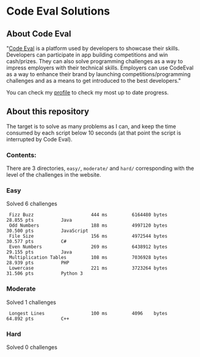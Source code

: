 # Code Eval Solutions

## About Code Eval

"[Code Eval](https://www.codeeval.com) is a platform used by developers to showcase their skills. Developers can participate in app building competitions and win cash/prizes. They can also solve programming challenges as a way to impress employers with their technical skills. Employers can use CodeEval as a way to enhance their brand by launching competitions/programming challenges and as a means to get introduced to the best developers."

You can check my [profile](https://www.codeeval.com/profile/josejlm2/) to check my most up to date progress. 


## About this repository

The target is to solve as many problems as I can, and keep the time
consumed by each script below 10 seconds (at that point the script is
interrupted by Code Eval).

### Contents:

There are 3 directories, `easy/`, `moderate/` and `hard/` corresponding
with the level of the challenges in the website. 


### Easy

Solved 6 challenges

     Fizz Buzz                     444 ms         6164480 bytes            28.855 pts          Java
     Odd Numbers                   188 ms         4997120 bytes            30.500 pts          JavaScript
     File Size                     156 ms         4972544 bytes            30.577 pts          C#
     Even Numbers                  269 ms         6438912 bytes            29.155 pts          Java
     Multiplication Tables         108 ms         7036928 bytes            28.939 pts          PHP
     Lowercase                     221 ms         3723264 bytes            31.506 pts          Python 3


### Moderate

Solved 1 challenges

     Longest Lines                 100 ms         4096    bytes            64.892 pts          C++

### Hard

Solved 0 challenges
